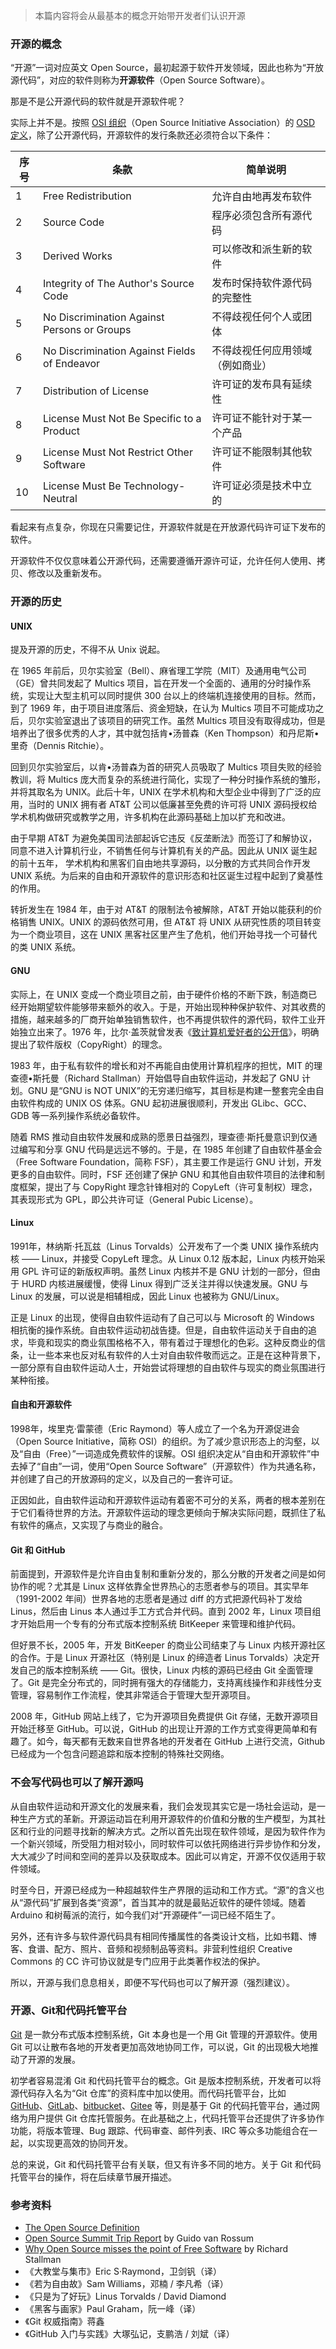 > 本篇内容将会从最基本的概念开始带开发者们认识开源
### 开源的概念

“开源”一词对应英文 Open Source，最初起源于软件开发领域，因此也称为“开放源代码”，对应的软件则称为**开源软件**（Open Source Software）。

那是不是公开源代码的软件就是开源软件呢？

实际上并不是。按照 [OSI 组织](https://opensource.org/associations)（Open Source Initiative Association）的 [OSD 定义](https://opensource.org/docs/definition.php)，除了公开源代码，开源软件的发行条款还必须符合以下条件：

| 序号 | 条款                                         | 简单说明                         |
| ---- | -------------------------------------------- | -------------------------------- |
| 1    | Free Redistribution                          | 允许自由地再发布软件             |
| 2    | Source Code                                  | 程序必须包含所有源代码           |
| 3    | Derived Works                                | 可以修改和派生新的软件           |
| 4    | Integrity of The Author's Source Code        | 发布时保持软件源代码的完整性     |
| 5    | No Discrimination Against Persons or Groups  | 不得歧视任何个人或团体           |
| 6    | No Discrimination Against Fields of Endeavor | 不得歧视任何应用领域（例如商业） |
| 7    | Distribution of License                      | 许可证的发布具有延续性           |
| 8    | License Must Not Be Specific to a Product    | 许可证不能针对于某一个产品       |
| 9    | License Must Not Restrict Other Software     | 许可证不能限制其他软件           |
| 10   | License Must Be Technology-Neutral           | 许可证必须是技术中立的           |

看起来有点复杂，你现在只需要记住，开源软件就是在开放源代码许可证下发布的软件。

开源软件不仅仅意味着公开源代码，还需要遵循开源许可证，允许任何人使用、拷贝、修改以及重新发布。


### 开源的历史

#### UNIX

提及开源的历史，不得不从 Unix 说起。

在 1965 年前后，贝尔实验室（Bell）、麻省理工学院（MIT）及通用电气公司（GE）曾共同发起了 Multics 项目，旨在开发一个全面的、通用的分时操作系统，实现让大型主机可以同时提供 300 台以上的终端机连接使用的目标。然而，到了 1969 年，由于项目进度落后、资金短缺，在认为 Multics 项目不可能成功之后，贝尔实验室退出了该项目的研究工作。虽然 Multics 项目没有取得成功，但是培养出了很多优秀的人才，其中就包括肯•汤普森（Ken Thompson）和丹尼斯•里奇（Dennis Ritchie）。

回到贝尔实验室后，以肯•汤普森为首的研究人员吸取了 Multics 项目失败的经验教训，将 Multics 庞大而复杂的系统进行简化，实现了一种分时操作系统的雏形，并将其取名为 UNIX。此后十年，UNIX 在学术机构和大型企业中得到了广泛的应用，当时的 UNIX 拥有者 AT&T 公司以低廉甚至免费的许可将 UNIX 源码授权给学术机构做研究或教学之用，许多机构在此源码基础上加以扩充和改进。

由于早期 AT&T 为避免美国司法部起诉它违反《反垄断法》而签订了和解协议，同意不进入计算机行业，不销售任何与计算机有关的产品。因此从 UNIX 诞生起的前十五年， 学术机构和黑客们自由地共享源码，以分散的方式共同合作开发 UNIX 系统。为后来的自由和开源软件的意识形态和社区诞生过程中起到了奠基性的作用。

转折发生在 1984 年，由于对 AT&T 的限制法令被解除，AT&T 开始以能获利的价格销售 UNIX。UNIX 的源码依然可用，但 AT&T 将 UNIX 从研究性质的项目转变为一个商业项目，这在 UNIX 黑客社区里产生了危机，他们开始寻找一个可替代的类 UNIX 系统。



#### GNU

实际上，在 UNIX 变成一个商业项目之前，由于硬件价格的不断下跌，制造商已经开始期望软件能够带来额外的收入。于是，开始出现种种保护软件、对其收费的措施，越来越多的厂商开始单独销售软件，也不再提供软件的源代码，软件工业开始独立出来了。1976 年，比尔·盖茨就曾发表《[致计算机爱好者的公开信](https://en.wikisource.org/wiki/Open_Letter_to_Hobbyists)》，明确提出了软件版权（CopyRight）的理念。

1983 年，由于私有软件的增长和对不再能自由使用计算机程序的担忧，MIT 的理查德•斯托曼（Richard Stallman）开始倡导自由软件运动，并发起了 GNU 计划。GNU 是“GNU is NOT UNIX”的无穷递归缩写，其目标是构建一整套完全由自由软件构成的 UNIX OS 体系。GNU 起初进展很顺利，开发出 GLibc、GCC、GDB 等一系列操作系统必备软件。

随着 RMS 推动自由软件发展和成熟的愿景日益强烈，理查德·斯托曼意识到仅通过编写和分享 GNU 代码是远远不够的。于是，在 1985 年创建了自由软件基金会（Free Software Foundation，简称 FSF），其主要工作是运行 GNU 计划，开发更多的自由软件。同时，FSF 还创建了保护 GNU 和其他自由软件项目的法律和制度框架，提出了与 CopyRight 理念针锋相对的 CopyLeft（许可复制权）理念，其表现形式为 GPL，即公共许可证（General Pubic License）。



#### Linux 

1991年，林纳斯·托瓦兹（Linus Torvalds）公开发布了一个类 UNIX 操作系统内核 —— Linux，并接受 CopyLeft 理念。从 Linux 0.12 版本起，Linux 内核开始采用 GPL 许可证的新版权声明。虽然 Linux 内核并不是 GNU 计划的一部分，但由于 HURD 内核进展缓慢，使得 Linux 得到广泛关注并得以快速发展。GNU 与 Linux 的发展，可以说是相辅相成，因此 Linux 也被称为 GNU/Linux。 

正是 Linux 的出现，使得自由软件运动有了自己可以与 Microsoft 的 Windows 相抗衡的操作系统。自由软件运动初战告捷。但是，自由软件运动关于自由的追求，毕竟和现实的商业氛围格格不入，带有着过于理想化的色彩。这种反商业的信条，让一些本来也反对私有软件的人士对自由软件敬而远之。正是在这种背景下，一部分原有自由软件运动人士，开始尝试将理想的自由软件与现实的商业氛围进行某种衔接。



#### 自由和开源软件

1998年，埃里克·雷蒙德（Eric Raymond）等人成立了一个名为开源促进会（Open Source Initiative，简称 OSI）的组织。为了减少意识形态上的沟壑，以及“自由（Free）”一词造成免费软件的误解。OSI 组织决定从“自由和开源软件”中去掉了“自由”一词，使用“Open Source Software”（开源软件）作为共通名称，并创建了自己的开放源码的定义，以及自己的一套许可证。

正因如此，自由软件运动和开源软件运动有着密不可分的关系，两者的根本差别在于它们看待世界的方法。开源软件运动的理念更倾向于解决实际问题，既抓住了私有软件的痛点，又实现了与商业的融合。


#### Git 和 GitHub

前面提到，开源软件是允许自由复制和重新分发的，那么分散的开发者之间是如何协作的呢？尤其是 Linux 这样依靠全世界热心的志愿者参与的项目。其实早年（1991-2002 年间）世界各地的志愿者是通过 diff 的方式把源代码补丁发给 Linus，然后由 Linus 本人通过手工方式合并代码。直到 2002 年，Linux 项目组才开始启用一个专有的分布式版本控制系统 BitKeeper 来管理和维护代码。

但好景不长，2005 年，开发 BitKeeper 的商业公司结束了与 Linux 内核开源社区的合作。于是 Linux 开源社区（特别是 Linux 的缔造者 Linus Torvalds）决定开发自己的版本控制系统 —— Git。很快，Linux 内核的源码已经由 Git 全面管理了。Git 是完全分布式的，同时拥有强大的存储能力，支持离线操作和非线性分支管理，容易制作工作流程，使其非常适合于管理大型开源项目。

2008 年，GitHub 网站上线了，它为开源项目免费提供 Git 存储，无数开源项目开始迁移至 GitHub。可以说，GitHub 的出现让开源的工作方式变得更简单和有趣了。如今，每天都有无数来自世界各地的开发者在 GitHub 上进行交流，Github 已经成为一个包含问题追踪和版本控制的特殊社交网络。




### 不会写代码也可以了解开源吗

从自由软件运动和开源文化的发展来看，我们会发现其实它是一场社会运动，是一种生产方式的革新。开源运动旨在利用开源软件的价值和分散的生产模型，为其社区和行业的问题寻找新的解决方式。之所以首先出现在软件领域，是因为软件作为一个新兴领域，所受阻力相对较小，同时软件可以依托网络进行异步协作和分发，大大减少了时间和空间的差异以及获取成本。因此可以肯定，开源不仅仅适用于软件领域。

时至今日，开源已经成为一种超越软件生产界限的运动和工作方式。“源”的含义也从“源代码”扩展到各类“资源”，首当其冲的就是最贴近软件的硬件领域。随着 Arduino 和树莓派的流行，如今我们对“开源硬件”一词已经不陌生了。

另外，还有许多与软件源代码具有相同传播属性的各类设计文档，比如书籍、博客、食谱、配方、照片、音频和视频制品等资料。非营利性组织 Creative Commons 的 CC 许可协议就是专门应用于此类著作权法的保护。

所以，开源与我们息息相关，即便不写代码也可以了解开源（强烈建议）。


### 开源、Git和代码托管平台

[Git](https://git-scm.com/) 是一款分布式版本控制系统，Git 本身也是一个用 Git 管理的开源软件。使用 Git 可以让散布各地的开发者更加高效地协同工作，可以说，Git 的出现极大地推动了开源的发展。

初学者容易混淆 Git 和代码托管平台的概念。Git 是版本控制系统，开发者可以将源代码存入名为“Git 仓库”的资料库中加以使用。而代码托管平台，比如 [GitHub](https://github.com/)、[GitLab](https://about.gitlab.com/)、[bitbucket](https://bitbucket.org/)、[Gitee](https://gitee.com/) 等，则是基于 Git 的代码托管平台，通过网络为用户提供 Git 仓库托管服务。在此基础之上，代码托管平台还提供了许多协作功能，将版本管理、Bug 跟踪、代码审查、邮件列表、IRC 等众多功能组合在一起，以实现更高效的协同开发。

总的来说，Git 和代码托管平台有关联，但又有许多不同的地方。关于 Git 和代码托管平台的操作，将在后续章节展开描述。


### 参考资料

- [The Open Source Definition](https://opensource.org/osd)
- [Open Source Summit Trip Report](https://linuxgazette.net/issue28/rossum.html) by Guido van Rossum
- [Why Open Source misses the point of Free Software](https://www.gnu.org/philosophy/open-source-misses-the-point.en.html) by Richard Stallman
- 《大教堂与集市》Eric S·Raymond，卫剑钒（译）
- 《若为自由故》Sam Williams，邓楠 / 李凡希（译）
- 《只是为了好玩》Linus Torvalds / David Diamond
- 《黑客与画家》Paul Graham，阮一峰（译）
- 《Git 权威指南》蒋鑫
- 《GitHub 入门与实践》大塚弘记，支鹏浩 / 刘斌（译）
